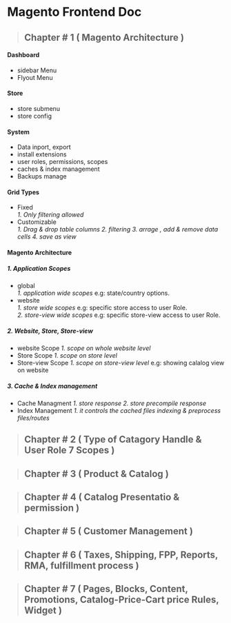 # Magento Frontend Doc


>##  Chapter # 1 ( Magento Architecture )
#### Dashboard
  - sidebar Menu 
  - Flyout Menu 
#### Store
  - store submenu
  - store config
#### System
  - Data inport, export
  - install extensions
  - user roles, permissions, scopes
  - caches & index management
  - Backups manage
  
#### Grid Types
  - Fixed <br/>
    _1. Only filtering allowed_
  - Customizable <br/>
    _1. Drag & drop table columns_
    _2. filtering_
    _3. arrage , add & remove data cells_
    _4. save as view_

#### Magento Architecture
  ##### 1. Application Scopes
  - global <br/>
    _1. application wide scopes_ e.g: state/country options.
  - website <br/>
    _1. store wide scopes_ e.g: specific store access to user Role.<br/>
    _2. store-view wide scopes_ e.g: specific store-view access to user Role.
  ##### 2. Website, Store, Store-view
  - website Scope
    _1. scope on whole website level_
  - Store Scope
    _1. scope on store level_
  - Store-view Scope
    _1. scope on store-view level_ e.g: showing calalog view on website
  ##### 3. Cache & Index management
  - Cache Managment
    _1. store response_
    _2. store precompile response_
  - Index Management
    _1. it controls the cached files indexing & preprocess files/routes_
    
####



>##  Chapter # 2 ( Type of Catagory Handle & User Role 7 Scopes )

>##  Chapter # 3 ( Product & Catalog )

>##  Chapter # 4 ( Catalog Presentatio & permission )

>##  Chapter # 5 ( Customer Management )

>##  Chapter # 6 ( Taxes, Shipping, FPP, Reports, RMA, fulfillment process )

>##  Chapter # 7 ( Pages, Blocks, Content, Promotions, Catalog-Price-Cart price Rules, Widget )


